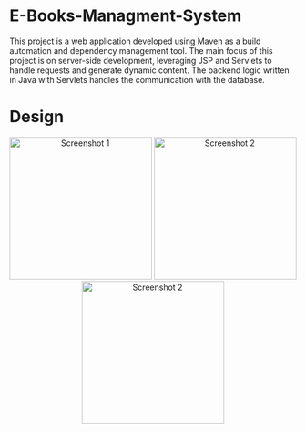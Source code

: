 # E-Books-Managment-System
 This project is a web application developed using Maven as a build automation and dependency management tool. The main focus of this project is on server-side development, leveraging JSP and Servlets to handle requests and generate dynamic content. The backend logic written in Java with Servlets handles the communication with the database.

# Design
<p align="center">
  <img src="https://github.com/Mahelchandupa/E-Books-Managment-System/assets/110615431/fedf17c8-021b-4c64-94ea-df5d04c807bd" width="250" alt="Screenshot 1">
  <img src="https://github.com/Mahelchandupa/E-Books-Managment-System/assets/110615431/2a4e3d3f-dcc6-4772-9350-6383f8b6cf05" width="250" alt="Screenshot 2">
  <img src="https://github.com/Mahelchandupa/E-Books-Managment-System/assets/110615431/ddbdcf59-06fd-4c9f-bc6f-ceca9e2edf1e" width="250" alt="Screenshot 2">
</p>
